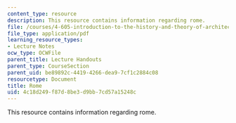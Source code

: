 ```yaml
---
content_type: resource
description: This resource contains information regarding rome.
file: /courses/4-605-introduction-to-the-history-and-theory-of-architecture-spring-2012/4c18d249f87d8be3d9bb7cd57a15248c_MIT4_605S12_lec13.pdf
file_type: application/pdf
learning_resource_types:
- Lecture Notes
ocw_type: OCWFile
parent_title: Lecture Handouts
parent_type: CourseSection
parent_uid: be89892c-4419-4266-dea9-7cf1c2884c08
resourcetype: Document
title: Rome
uid: 4c18d249-f87d-8be3-d9bb-7cd57a15248c
---
```

This resource contains information regarding rome.


